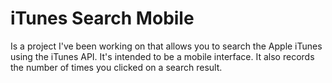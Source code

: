 # iTunes Search Mobile

Is a project I've been working on that allows you to search the Apple iTunes using the iTunes API. It's intended to be a mobile interface. It also records the number of times you clicked on a search result.
